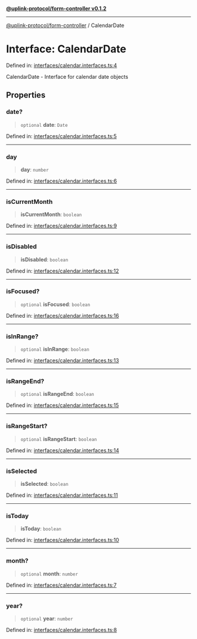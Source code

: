 [**@uplink-protocol/form-controller v0.1.2**](../README.md)

***

[@uplink-protocol/form-controller](../globals.md) / CalendarDate

# Interface: CalendarDate

Defined in: [interfaces/calendar.interfaces.ts:4](https://github.com/jmkcoder/uplink-protocol-calendar/blob/519c17274ca35a5b4f4dfa9d2f04d55cb230d0b4/src/interfaces/calendar.interfaces.ts#L4)

CalendarDate - Interface for calendar date objects

## Properties

### date?

> `optional` **date**: `Date`

Defined in: [interfaces/calendar.interfaces.ts:5](https://github.com/jmkcoder/uplink-protocol-calendar/blob/519c17274ca35a5b4f4dfa9d2f04d55cb230d0b4/src/interfaces/calendar.interfaces.ts#L5)

***

### day

> **day**: `number`

Defined in: [interfaces/calendar.interfaces.ts:6](https://github.com/jmkcoder/uplink-protocol-calendar/blob/519c17274ca35a5b4f4dfa9d2f04d55cb230d0b4/src/interfaces/calendar.interfaces.ts#L6)

***

### isCurrentMonth

> **isCurrentMonth**: `boolean`

Defined in: [interfaces/calendar.interfaces.ts:9](https://github.com/jmkcoder/uplink-protocol-calendar/blob/519c17274ca35a5b4f4dfa9d2f04d55cb230d0b4/src/interfaces/calendar.interfaces.ts#L9)

***

### isDisabled

> **isDisabled**: `boolean`

Defined in: [interfaces/calendar.interfaces.ts:12](https://github.com/jmkcoder/uplink-protocol-calendar/blob/519c17274ca35a5b4f4dfa9d2f04d55cb230d0b4/src/interfaces/calendar.interfaces.ts#L12)

***

### isFocused?

> `optional` **isFocused**: `boolean`

Defined in: [interfaces/calendar.interfaces.ts:16](https://github.com/jmkcoder/uplink-protocol-calendar/blob/519c17274ca35a5b4f4dfa9d2f04d55cb230d0b4/src/interfaces/calendar.interfaces.ts#L16)

***

### isInRange?

> `optional` **isInRange**: `boolean`

Defined in: [interfaces/calendar.interfaces.ts:13](https://github.com/jmkcoder/uplink-protocol-calendar/blob/519c17274ca35a5b4f4dfa9d2f04d55cb230d0b4/src/interfaces/calendar.interfaces.ts#L13)

***

### isRangeEnd?

> `optional` **isRangeEnd**: `boolean`

Defined in: [interfaces/calendar.interfaces.ts:15](https://github.com/jmkcoder/uplink-protocol-calendar/blob/519c17274ca35a5b4f4dfa9d2f04d55cb230d0b4/src/interfaces/calendar.interfaces.ts#L15)

***

### isRangeStart?

> `optional` **isRangeStart**: `boolean`

Defined in: [interfaces/calendar.interfaces.ts:14](https://github.com/jmkcoder/uplink-protocol-calendar/blob/519c17274ca35a5b4f4dfa9d2f04d55cb230d0b4/src/interfaces/calendar.interfaces.ts#L14)

***

### isSelected

> **isSelected**: `boolean`

Defined in: [interfaces/calendar.interfaces.ts:11](https://github.com/jmkcoder/uplink-protocol-calendar/blob/519c17274ca35a5b4f4dfa9d2f04d55cb230d0b4/src/interfaces/calendar.interfaces.ts#L11)

***

### isToday

> **isToday**: `boolean`

Defined in: [interfaces/calendar.interfaces.ts:10](https://github.com/jmkcoder/uplink-protocol-calendar/blob/519c17274ca35a5b4f4dfa9d2f04d55cb230d0b4/src/interfaces/calendar.interfaces.ts#L10)

***

### month?

> `optional` **month**: `number`

Defined in: [interfaces/calendar.interfaces.ts:7](https://github.com/jmkcoder/uplink-protocol-calendar/blob/519c17274ca35a5b4f4dfa9d2f04d55cb230d0b4/src/interfaces/calendar.interfaces.ts#L7)

***

### year?

> `optional` **year**: `number`

Defined in: [interfaces/calendar.interfaces.ts:8](https://github.com/jmkcoder/uplink-protocol-calendar/blob/519c17274ca35a5b4f4dfa9d2f04d55cb230d0b4/src/interfaces/calendar.interfaces.ts#L8)
